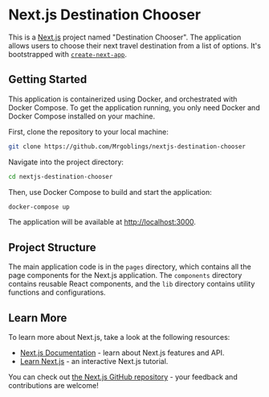 # Next.js Destination Chooser

This is a [Next.js](https://nextjs.org/) project named "Destination Chooser". The application allows users to choose their next travel destination from a list of options. It's bootstrapped with [`create-next-app`](https://github.com/vercel/next.js/tree/canary/packages/create-next-app).

## Getting Started

This application is containerized using Docker, and orchestrated with Docker Compose. To get the application running, you only need Docker and Docker Compose installed on your machine.

First, clone the repository to your local machine:

```bash
git clone https://github.com/Mrgoblings/nextjs-destination-chooser
```

Navigate into the project directory:

```bash
cd nextjs-destination-chooser
```

Then, use Docker Compose to build and start the application:

```bash
docker-compose up
```

The application will be available at [http://localhost:3000](http://localhost:3000).

## Project Structure

The main application code is in the `pages` directory, which contains all the page components for the Next.js application. The `components` directory contains reusable React components, and the `lib` directory contains utility functions and configurations.

## Learn More

To learn more about Next.js, take a look at the following resources:

- [Next.js Documentation](https://nextjs.org/docs) - learn about Next.js features and API.
- [Learn Next.js](https://nextjs.org/learn) - an interactive Next.js tutorial.

You can check out [the Next.js GitHub repository](https://github.com/vercel/next.js/) - your feedback and contributions are welcome!
